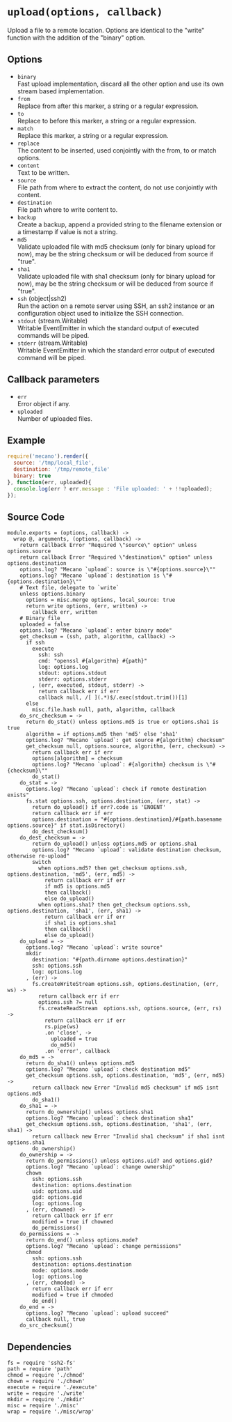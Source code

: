 
# `upload(options, callback)`

Upload a file to a remote location. Options are identical to the "write"
function with the addition of the "binary" option.

## Options

*   `binary`   
    Fast upload implementation, discard all the other option and use its own
    stream based implementation.   
*   `from`   
    Replace from after this marker, a string or a regular expression.   
*   `to`   
    Replace to before this marker, a string or a regular expression.   
*   `match`   
    Replace this marker, a string or a regular expression.   
*   `replace`   
    The content to be inserted, used conjointly with the from, to or match
    options.   
*   `content`   
    Text to be written.   
*   `source`   
    File path from where to extract the content, do not use conjointly with
    content.   
*   `destination`   
    File path where to write content to.   
*   `backup`   
    Create a backup, append a provided string to the filename extension or a
    timestamp if value is not a string.   
*   `md5`   
    Validate uploaded file with md5 checksum (only for binary upload for now),
    may be the string checksum or will be deduced from source if "true".   
*   `sha1`   
    Validate uploaded file with sha1 checksum (only for binary upload for now),
    may be the string checksum or will be deduced from source if "true".   
*   `ssh` (object|ssh2)   
    Run the action on a remote server using SSH, an ssh2 instance or an
    configuration object used to initialize the SSH connection.   
*   `stdout` (stream.Writable)   
    Writable EventEmitter in which the standard output of executed commands will
    be piped.   
*   `stderr` (stream.Writable)   
    Writable EventEmitter in which the standard error output of executed command
    will be piped.   

## Callback parameters

*   `err`   
    Error object if any.   
*   `uploaded`   
    Number of uploaded files.   

## Example

```js
require('mecano').render({
  source: '/tmp/local_file',
  destination: '/tmp/remote_file'
  binary: true
}, function(err, uploaded){
  console.log(err ? err.message : 'File uploaded: ' + !!uploaded);
});
```

## Source Code

    module.exports = (options, callback) ->
      wrap @, arguments, (options, callback) ->
        return callback Error "Required \"source\" option" unless options.source
        return callback Error "Required \"destination\" option" unless options.destination
        options.log? "Mecano `upload`: source is \"#{options.source}\""
        options.log? "Mecano `upload`: destination is \"#{options.destination}\""
        # Text file, delegate to `write`
        unless options.binary
          options = misc.merge options, local_source: true
          return write options, (err, written) ->
            callback err, written
        # Binary file
        uploaded = false
        options.log? "Mecano `upload`: enter binary mode"
        get_checksum = (ssh, path, algorithm, callback) ->
          if ssh
            execute
              ssh: ssh
              cmd: "openssl #{algorithm} #{path}"
              log: options.log
              stdout: options.stdout
              stderr: options.stderr
            , (err, executed, stdout, stderr) ->
              return callback err if err
              callback null, /[ ](.*)$/.exec(stdout.trim())[1]
          else
            misc.file.hash null, path, algorithm, callback
        do_src_checksum = ->
          return do_stat() unless options.md5 is true or options.sha1 is true
          algorithm = if options.md5 then 'md5' else 'sha1'
          options.log? "Mecano `upload`: get source #{algorithm} checksum"
          get_checksum null, options.source, algorithm, (err, checksum) ->
            return callback err if err
            options[algorithm] = checksum
            options.log? "Mecano `upload`: #{algorithm} checksum is \"#{checksum}\""
            do_stat()
        do_stat = ->
          options.log? "Mecano `upload`: check if remote destination exists"
          fs.stat options.ssh, options.destination, (err, stat) ->
            return do_upload() if err?.code is 'ENOENT'
            return callback err if err
            options.destination = "#{options.destination}/#{path.basename options.source}" if stat.isDirectory()
            do_dest_checksum()
        do_dest_checksum = ->
            return do_upload() unless options.md5 or options.sha1
            options.log? "Mecano `upload`: validate destination checksum, otherwise re-upload"
            switch
              when options.md5? then get_checksum options.ssh, options.destination, 'md5', (err, md5) ->
                return callback err if err
                if md5 is options.md5
                then callback()
                else do_upload()
              when options.sha1? then get_checksum options.ssh, options.destination, 'sha1', (err, sha1) ->
                return callback err if err
                if sha1 is options.sha1
                then callback()
                else do_upload()
        do_upload = ->
          options.log? "Mecano `upload`: write source"
          mkdir
            destination: "#{path.dirname options.destination}"
            ssh: options.ssh
            log: options.log
          , (err) ->
            fs.createWriteStream options.ssh, options.destination, (err, ws) ->
              return callback err if err
              options.ssh ?= null
              fs.createReadStream  options.ssh, options.source, (err, rs) ->
                return callback err if err
                rs.pipe(ws)
                .on 'close', ->
                  uploaded = true
                  do_md5()
                .on 'error', callback
        do_md5 = ->
          return do_sha1() unless options.md5
          options.log? "Mecano `upload`: check destination md5"
          get_checksum options.ssh, options.destination, 'md5', (err, md5) ->
            return callback new Error "Invalid md5 checksum" if md5 isnt options.md5
            do_sha1()
        do_sha1 = ->
          return do_ownership() unless options.sha1
          options.log? "Mecano `upload`: check destination sha1"
          get_checksum options.ssh, options.destination, 'sha1', (err, sha1) ->
            return callback new Error "Invalid sha1 checksum" if sha1 isnt options.sha1
            do_ownership()
        do_ownership = ->
          return do_permissions() unless options.uid? and options.gid?
          options.log? "Mecano `upload`: change ownership"
          chown
            ssh: options.ssh
            destination: options.destination
            uid: options.uid
            gid: options.gid
            log: options.log
          , (err, chowned) ->
            return callback err if err
            modified = true if chowned
            do_permissions()
        do_permissions = ->
          return do_end() unless options.mode?
          options.log? "Mecano `upload`: change permissions"
          chmod
            ssh: options.ssh
            destination: options.destination
            mode: options.mode
            log: options.log
          , (err, chmoded) ->
            return callback err if err
            modified = true if chmoded
            do_end()
        do_end = ->
          options.log? "Mecano `upload`: upload succeed"
          callback null, true
        do_src_checksum()

## Dependencies

    fs = require 'ssh2-fs'
    path = require 'path'
    chmod = require './chmod'
    chown = require './chown'
    execute = require './execute'
    write = require './write'
    mkdir = require './mkdir'
    misc = require './misc'
    wrap = require './misc/wrap'







